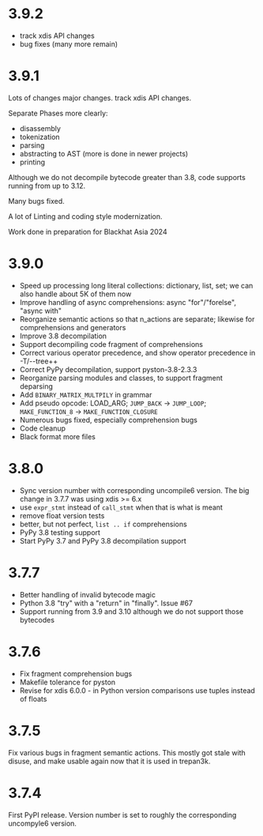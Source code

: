 3.9.2
=====

* track xdis API changes
* bug fixes (many more remain)

3.9.1
=====

Lots of changes major changes. track xdis API changes.

Separate Phases more clearly:
* disassembly
* tokenization
* parsing
* abstracting to AST (more is done in newer projects)
* printing

Although we do not decompile bytecode greater than 3.8, code supports running from up to 3.12.

Many bugs fixed.

A lot of Linting and coding style modernization.

Work done in preparation for Blackhat Asia 2024

3.9.0
=====

* Speed up processing long literal collections: dictionary, list, set; we can also handle about 5K of them now
* Improve handling of async comprehensions: async "for"/"forelse", "async with"
* Reorganize semantic actions so that n_actions are separate; likewise for comprehensions and generators
* Improve 3.8 decompilation
* Support decompiling code fragment of comprehensions
* Correct various operator precedence, and show operator precedence in -T/--tree++
* Correct PyPy decompilation, support pyston-3.8-2.3.3
* Reorganize parsing modules and classes, to support fragment deparsing
* Add `BINARY_MATRIX_MULTPILY` in grammar
* Add pseudo opcode: LOAD_ARG; `JUMP_BACK` -> `JUMP_LOOP`; `MAKE_FUNCTION_8` -> `MAKE_FUNCTION_CLOSURE`
* Numerous bugs fixed, especially comprehension bugs
* Code cleanup
* Black format more files

3.8.0
=====

* Sync version number with corresponding uncompile6 version. The big change in 3.7.7 was using xdis >= 6.x
* use `expr_stmt` instead of `call_stmt` when that is what is meant
* remove float version tests
* better, but not perfect, `list .. if` comprehensions
* PyPy 3.8 testing support
* Start PyPy 3.7 and PyPy 3.8 decompilation support


3.7.7
=====

* Better handling of invalid bytecode magic
* Python 3.8 "try" with a "return" in "finally". Issue #67
* Support running from 3.9 and 3.10 although we do not support those bytecodes

3.7.6
=====

* Fix fragment comprehension bugs
* Makefile tolerance for pyston
* Revise for xdis 6.0.0 - in  Python version comparisons use tuples instead of floats

3.7.5
=====

Fix various bugs in fragment semantic actions. This mostly got stale with disuse, and make usable again now that it is used in trepan3k.


3.7.4
=====

First PyPI release. Version number is set to roughly the corresponding uncompyle6 version.
